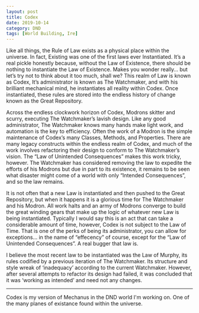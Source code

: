 ```yaml
---
layout: post
title: Codex
date: 2019-10-14
category: DND
tags: [World Building, Ire]
---
```


Like all things, the Rule of Law exists as a physical place within the universe. In fact, Existing was one of the first laws ever Instantiated. It’s a real pickle honestly because, without the Law of Existence, there should be nothing to instantiate the Law of Existence. Makes you wonder really… but let’s try not to think about it too much, shall we? This realm of Law is known as Codex, It’s administrator is known as The Watchmaker, and with his brilliant mechanical mind, he instantiates all reality within Codex. Once instantiated, these rules are stored into the endless history of change known as the Great Repository.

Across the endless clockwork horizon of Codex, Modrons skitter and scurry, executing The Watchmaker’s lavish design. Like any good administrator, The Watchmaker knows many hands make light work, and automation is the key to efficiency. Often the work of a Modron is the simple maintenance of Codex’s many Classes, Methods, and Properties. There are many legacy constructs within the endless realm of Codex, and much of the work involves refactoring their design to conform to The Watchmaker’s vision. The “Law of Unintended Consequences” makes this work tricky, however. The Watchmaker has considered removing the law to expedite the efforts of his Modrons but due in part to its existence, it remains to be seen what disaster might come of a world with only “Intended Consequences”, and so the law remains. 

It is not often that a new Law is instantiated and then pushed to the Great Repository, but when it happens it is a glorious time for The Watchmaker and his Modron. All work halts and an army of Modrons converge to build the great winding gears that make up the logic of whatever new Law is being instantiated. Typically I would say this is an act that can take a considerable amount of time, however, Codex is not subject to the Law of Time. That is one of the perks of being its administrator, you can allow for exceptions… in the name of “effecency” of course, except for the “Law of Unintended Consequences”. A real bugger that law is.   

I believe the most recent law to be instantiated was the Law of Murphy, its rules codified by a previous iteration of The Watchmaker. Its structure and style wreak of ‘inadequacy’ according to the current Watchmaker. However, after several attempts to refactor its design had failed, it was concluded that it was ‘working as intended’ and need not any changes. 

<hr>
Codex is my version of Mechanus in the DND world I'm working on. One of the many planes of existance found within the universe.